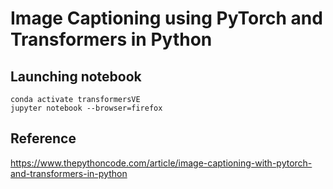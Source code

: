 # Image Captioning using PyTorch and Transformers in Python

## Launching notebook
```
conda activate transformersVE
jupyter notebook --browser=firefox
```

## Reference 
https://www.thepythoncode.com/article/image-captioning-with-pytorch-and-transformers-in-python
